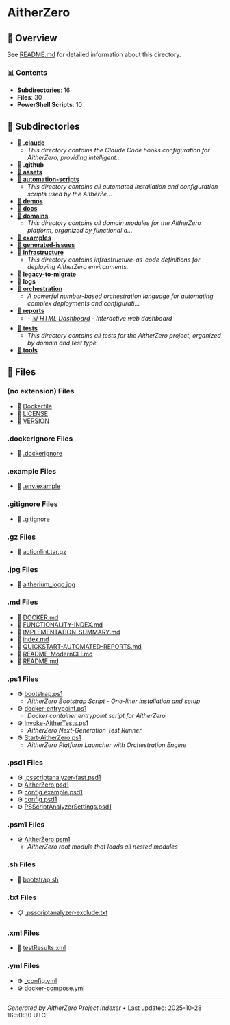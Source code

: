 # AitherZero

## 📖 Overview

See [README.md](./README.md) for detailed information about this directory.

### 📊 Contents

- **Subdirectories**: 16
- **Files**: 30
- **PowerShell Scripts**: 10

## 📁 Subdirectories

- [📂 **.claude**](./.claude/index.md)
  - *This directory contains the Claude Code hooks configuration for AitherZero, providing intelligent...*
- 📂 **.github**
- [📂 **assets**](./assets/index.md)
- [📂 **automation-scripts**](./automation-scripts/index.md)
  - *This directory contains all automated installation and configuration scripts used by the AitherZe...*
- [📂 **demos**](./demos/index.md)
- [📂 **docs**](./docs/index.md)
- [📂 **domains**](./domains/index.md)
  - *This directory contains all domain modules for the AitherZero platform, organized by functional a...*
- [📂 **examples**](./examples/index.md)
- [📂 **generated-issues**](./generated-issues/index.md)
- [📂 **infrastructure**](./infrastructure/index.md)
  - *This directory contains infrastructure-as-code definitions for deploying AitherZero environments.*
- [📂 **legacy-to-migrate**](./legacy-to-migrate/index.md)
- 📂 **logs**
- [📂 **orchestration**](./orchestration/index.md)
  - *A powerful number-based orchestration language for automating complex deployments and configurati...*
- [📂 **reports**](./reports/index.md)
  - *- [📊 HTML Dashboard](dashboard.html) - Interactive web dashboard*
- [📂 **tests**](./tests/index.md)
  - *This directory contains all tests for the AitherZero project, organized by domain and test type.*
- [📂 **tools**](./tools/index.md)

## 📄 Files

### (no extension) Files

- 📄 [Dockerfile](./Dockerfile)
- 📄 [LICENSE](./LICENSE)
- 📄 [VERSION](./VERSION)

### .dockerignore Files

- 📄 [.dockerignore](./.dockerignore)

### .example Files

- 📄 [.env.example](./.env.example)

### .gitignore Files

- 📄 [.gitignore](./.gitignore)

### .gz Files

- 📄 [actionlint.tar.gz](./actionlint.tar.gz)

### .jpg Files

- 📄 [aitherium_logo.jpg](./aitherium_logo.jpg)

### .md Files

- 📝 [DOCKER.md](./DOCKER.md)
- 📝 [FUNCTIONALITY-INDEX.md](./FUNCTIONALITY-INDEX.md)
- 📝 [IMPLEMENTATION-SUMMARY.md](./IMPLEMENTATION-SUMMARY.md)
- 📝 [index.md](./index.md)
- 📝 [QUICKSTART-AUTOMATED-REPORTS.md](./QUICKSTART-AUTOMATED-REPORTS.md)
- 📝 [README-ModernCLI.md](./README-ModernCLI.md)
- 📝 [README.md](./README.md)

### .ps1 Files

- ⚙️ [bootstrap.ps1](./bootstrap.ps1)
  - *AitherZero Bootstrap Script - One-liner installation and setup*
- ⚙️ [docker-entrypoint.ps1](./docker-entrypoint.ps1)
  - *Docker container entrypoint script for AitherZero*
- ⚙️ [Invoke-AitherTests.ps1](./Invoke-AitherTests.ps1)
  - *AitherZero Next-Generation Test Runner*
- ⚙️ [Start-AitherZero.ps1](./Start-AitherZero.ps1)
  - *AitherZero Platform Launcher with Orchestration Engine*

### .psd1 Files

- ⚙️ [.psscriptanalyzer-fast.psd1](./.psscriptanalyzer-fast.psd1)
- ⚙️ [AitherZero.psd1](./AitherZero.psd1)
- ⚙️ [config.example.psd1](./config.example.psd1)
- ⚙️ [config.psd1](./config.psd1)
- ⚙️ [PSScriptAnalyzerSettings.psd1](./PSScriptAnalyzerSettings.psd1)

### .psm1 Files

- ⚙️ [AitherZero.psm1](./AitherZero.psm1)
  - *AitherZero root module that loads all nested modules*

### .sh Files

- 📄 [bootstrap.sh](./bootstrap.sh)

### .txt Files

- 📋 [.psscriptanalyzer-exclude.txt](./.psscriptanalyzer-exclude.txt)

### .xml Files

- 📄 [testResults.xml](./testResults.xml)

### .yml Files

- ⚙️ [_config.yml](./_config.yml)
- ⚙️ [docker-compose.yml](./docker-compose.yml)

---

*Generated by AitherZero Project Indexer* • Last updated: 2025-10-28 16:50:30 UTC

